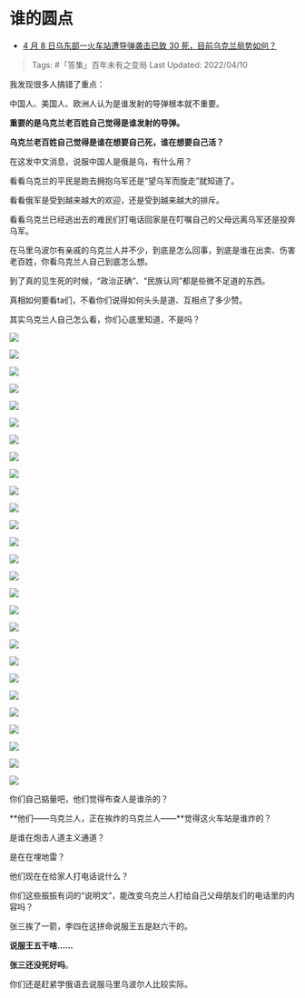 # 谁的圆点

- [4 月 8 日乌东部一火车站遭导弹袭击已致 30 死，目前乌克兰局势如何？](https://www.zhihu.com/question/526760724/answer/2431848519)

>Tags: #「答集」百年未有之变局 
>Last Updated: 2022/04/10

我发现很多人搞错了重点：

中国人、美国人、欧洲人认为是谁发射的导弹根本就不重要。

**重要的是乌克兰老百姓自己觉得是谁发射的导弹。**

**乌克兰老百姓自己觉得是谁在想要自己死，谁在想要自己活？**

在这发中文消息，说服中国人是俄是乌，有什么用？

看看乌克兰的平民是跑去拥抱乌军还是“望乌军而旋走”就知道了。

看看俄军是受到越来越大的欢迎，还是受到越来越大的排斥。

看看乌克兰已经逃出去的难民们打电话回家是在叮嘱自己的父母远离乌军还是投奔乌军。

在马里乌波尔有亲戚的乌克兰人并不少，到底是怎么回事，到底是谁在出卖、伤害老百姓，你看乌克兰人自己到底怎么想。

到了真的见生死的时候，“政治正确”、“民族认同”都是些微不足道的东西。

真相如何要看ta们，不看你们说得如何头头是道、互相点了多少赞。

其实乌克兰人自己怎么看，你们心底里知道，不是吗？


![](https://pic1.zhimg.com/80/v2-5c1561ea10f40f9a40f9429fcad87a40_1440w.jpg?source=c8b7c179)


![](https://pic1.zhimg.com/80/v2-c5648d96caebf5c607bdcf8a0e36c8e7_1440w.jpg?source=c8b7c179)



![](https://pica.zhimg.com/80/v2-aec9b524febe3408d4e0d6303ba5bd40_1440w.jpg?source=c8b7c179)

 
![](https://pica.zhimg.com/80/v2-87fa11dadc3fdc708ee029f121aeead7_1440w.jpg?source=c8b7c179)



![](https://pic2.zhimg.com/80/v2-89e90e1a8017287a1a51a1e3f588a119_1440w.jpg?source=c8b7c179)



![](https://pic3.zhimg.com/80/v2-f59159504b8eaf26a193ec3021b262a8_1440w.jpg?source=c8b7c179)


![](https://pic1.zhimg.com/80/v2-830b0f2e28747098358721934f57522b_1440w.jpg?source=c8b7c179)



![](https://pic3.zhimg.com/80/v2-04c6ed438c8b0cab45429586c3196fb0_1440w.jpg?source=c8b7c179)



![](https://pic2.zhimg.com/80/v2-37d3c18188814c81e402bda3ac1db4c7_1440w.jpg?source=c8b7c179)


![](https://pic1.zhimg.com/80/v2-9a9833fa2e75451cfee1e4d0407da6aa_1440w.jpg?source=c8b7c179)


![](https://pic2.zhimg.com/80/v2-6d057f3818120d21da529699cb08f43a_1440w.jpg?source=c8b7c179)


![](https://pic1.zhimg.com/80/v2-5bf74fddb83248b34efe7cdc37d49886_1440w.jpg?source=c8b7c179)


![](https://pic1.zhimg.com/80/v2-c2252899648f5a954f86c56bc50a542f_1440w.jpg?source=c8b7c179)


![](https://pic1.zhimg.com/80/v2-344ebe40759d57df047bf6a2dfc8cbd5_1440w.jpg?source=c8b7c179)


![](https://pica.zhimg.com/80/v2-b2d68d6a0072a8294d7e7db1516df77a_1440w.jpg?source=c8b7c179)


![](https://pic3.zhimg.com/80/v2-2e90f641eb1420ce29fd24ee34124d62_1440w.jpg?source=c8b7c179)


![](https://pic3.zhimg.com/80/v2-48fe581b1757edb9666357e25a11605f_1440w.jpg?source=c8b7c179)


![](https://pic2.zhimg.com/80/v2-5c496b295bec425b1a98c43c8159ae79_1440w.jpg?source=c8b7c179)


![](https://pic3.zhimg.com/80/v2-e14c4182165ddf9948b0b8d030dec4ab_1440w.jpg?source=c8b7c179)


![](https://pica.zhimg.com/80/v2-f404db26f359136525b31315921d344d_1440w.jpg?source=c8b7c179)


![](https://pica.zhimg.com/80/v2-44ddf7d67dae41230e524ded3f4a7a11_1440w.jpg?source=c8b7c179)


![](https://pic2.zhimg.com/80/v2-0d3765edfdffb3e863953ab330e01ee5_1440w.jpg?source=c8b7c179)


![](https://pic3.zhimg.com/80/v2-1c229f7ea0f01607173254e13fb7f0c8_1440w.jpg?source=c8b7c179)


![](https://pic3.zhimg.com/80/v2-9d0e67d8d6b42b5110191ab144625a31_1440w.jpg?source=c8b7c179)



![](https://pic1.zhimg.com/80/v2-cbeb7c8e7672c81a93a2c49a85ade622_1440w.jpg?source=c8b7c179)


![](https://pic2.zhimg.com/80/v2-5e59ac16f33e812a94b12cac874b4e3d_1440w.jpg?source=c8b7c179)


![](https://pic1.zhimg.com/80/v2-a3e382c8fb085e8ffe833cb84636a02d_1440w.jpg?source=c8b7c179)

  

你们自己掂量吧，他们觉得布查人是谁杀的？

**他们——乌克兰人，正在挨炸的乌克兰人——**觉得这火车站是谁炸的？

是谁在炮击人道主义通道？

是在在埋地雷？

他们现在在给家人打电话说什么？

你们这些振振有词的“说明文”，能改变乌克兰人打给自己父母朋友们的电话里的内容吗？

张三挨了一箭，李四在这拼命说服王五是赵六干的。

**说服王五干啥……**

**张三还没死好吗**。

你们还是赶紧学俄语去说服马里乌波尔人比较实际。